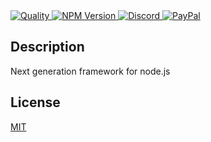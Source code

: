 <a href="https://github.com/artisanjs/artisan/actions" target="_blank">
<img src="https://img.shields.io/github/workflow/status/artisanjs/artisan/quality/master?color=24292e&label=Quality&logo=github&logoColor=fff" alt="Quality">
</a>

<a href="https://npmjs.com/org/artisanjs" target="_blank">
<img src="https://img.shields.io/npm/v/@artisanjs/core.svg?color=limegreen&label=NPM+Version&logo=npm&logoColor=fff" alt="NPM Version" />
</a>

<a href="https://discord.gg/u993VxP" target="_blank">
<img src="https://img.shields.io/discord/756274698202906797.svg?color=7389d8&label=Discord&logo=discord&logoColor=fff" alt="Discord" />
</a>

<a href="https://paypal.me/partyka95" target="_blank">
<img src="https://img.shields.io/badge/Donate-PayPal-ff3f59.svg?color=0079C1&label=PayPal&logo=paypal&logoColor=fff" alt="PayPal" />
</a>

## Description
Next generation framework for node.js

## License
[MIT](LICENSE)
